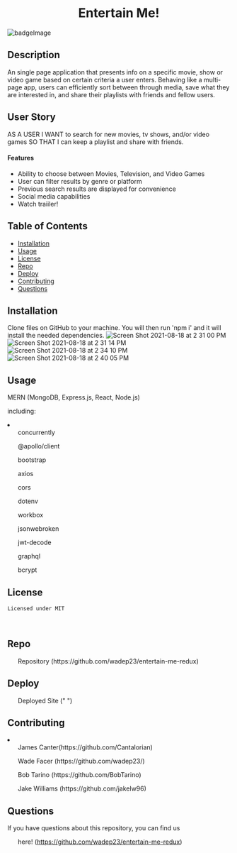 
<h1 align="center">Entertain Me!</h1>

![badgeImage](https://img.shields.io/badge/license-MIT-blue)

## Description
An single page application that presents info on a specific movie, show or video game based on certain criteria a user enters. Behaving like a multi-page app, users can efficiently sort between through media, save what they are interested in, and share their playlists with friends and fellow users. 
## User Story
AS A USER
I WANT to search for new movies, tv shows, and/or video games
SO THAT I can keep a playlist and share with friends.

#### Features
- Ability to choose between Movies, Television, and Video Games
- User can filter results by genre or platform
- Previous search results are displayed for convenience
- Social media capabilities 
- Watch traiiler! 


## Table of Contents
- [Installation](#install)
- [Usage](#usage)
- [License](#license)
- [Repo](#repo)
- [Deploy](#deploy)
- [Contributing](#contribution)
- [Questions](#questions)
## Installation
Clone files on GitHub to your machine. You will then run 'npm i' and it will install the needed dependencies.
![Screen Shot 2021-08-18 at 2 31 00 PM](https://user-images.githubusercontent.com/79377937/129972933-1299efb7-0ee8-4a3a-b067-b8908744b1e3.png)
![Screen Shot 2021-08-18 at 2 31 14 PM](https://user-images.githubusercontent.com/79377937/129972937-2a75e90e-641a-483c-ab72-6a666f23d373.png)
![Screen Shot 2021-08-18 at 2 34 10 PM](https://user-images.githubusercontent.com/79377937/129972942-852a8f5a-fd83-4a17-a3bc-077dbac76998.png)
![Screen Shot 2021-08-18 at 2 40 05 PM](https://user-images.githubusercontent.com/79377937/129972944-328fb0e2-847f-4e09-a3b3-5213a54e8516.png)


## Usage
MERN (MongoDB, Express.js, React, Node.js)

including:

<li>
<ul>concurrently</ul>
<ul>@apollo/client</ul>
<ul>bootstrap</ul>
<ul>axios</ul>
<ul>cors</ul>
<ul>dotenv</ul>
<ul>workbox</ul>
<ul>jsonwebroken</ul>
<ul>jwt-decode</ul>
<ul>graphql</ul>
<ul>bcrypt</ul>
</ li>

## License
    Licensed under MIT
<br />

## Repo
<ul>Repository (https://github.com/wadep23/entertain-me-redux)</ul>

## Deploy
<ul>Deployed Site (" ")</ul>

## Contributing
<li>
<ul>James Canter(https://github.com/Cantalorian)</ul>
<ul>Wade Facer (https://github.com/wadep23/)</ul>
<ul>Bob Tarino (https://github.com/BobTarino)</ul>
<ul>Jake Williams (https://github.com/jakelw96)</ul>
</li>

## Questions

If you have questions about this repository, you can find us <ul>here! (https://github.com/wadep23/entertain-me-redux)</ul>

